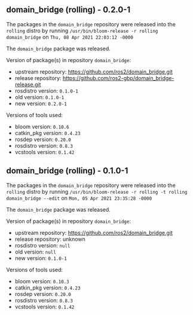 ## domain_bridge (rolling) - 0.2.0-1

The packages in the `domain_bridge` repository were released into the `rolling` distro by running `/usr/bin/bloom-release -r rolling domain_bridge` on `Thu, 08 Apr 2021 22:03:12 -0000`

The `domain_bridge` package was released.

Version of package(s) in repository `domain_bridge`:

- upstream repository: https://github.com/ros2/domain_bridge.git
- release repository: https://github.com/ros2-gbp/domain_bridge-release.git
- rosdistro version: `0.1.0-1`
- old version: `0.1.0-1`
- new version: `0.2.0-1`

Versions of tools used:

- bloom version: `0.10.6`
- catkin_pkg version: `0.4.23`
- rosdep version: `0.20.0`
- rosdistro version: `0.8.3`
- vcstools version: `0.1.42`


## domain_bridge (rolling) - 0.1.0-1

The packages in the `domain_bridge` repository were released into the `rolling` distro by running `/usr/bin/bloom-release -r rolling -t rolling domain_bridge --edit` on `Mon, 05 Apr 2021 23:35:28 -0000`

The `domain_bridge` package was released.

Version of package(s) in repository `domain_bridge`:

- upstream repository: https://github.com/ros2/domain_bridge.git
- release repository: unknown
- rosdistro version: `null`
- old version: `null`
- new version: `0.1.0-1`

Versions of tools used:

- bloom version: `0.10.3`
- catkin_pkg version: `0.4.23`
- rosdep version: `0.20.0`
- rosdistro version: `0.8.3`
- vcstools version: `0.1.42`


